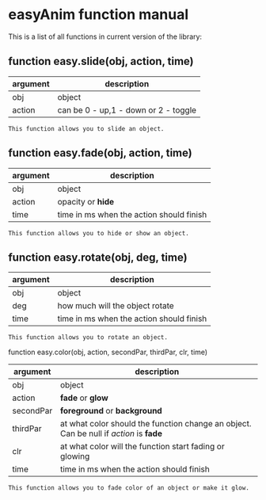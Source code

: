 # easyAnim function manual

This is a list of all functions in current version of the library:

function easy.slide(obj, action, time)
-

| argument | description |
| ------ | ------ |
| obj | object |
| action | can be 0 - up,1 - down or 2 - toggle |

```
This function allows you to slide an object.
```

function easy.fade(obj, action, time)
-

| argument | description |
| ------ | ------ |
| obj | object |
| action | opacity or **hide** |
| time | time in ms when the action should finish |

```
This function allows you to hide or show an object.
```

function easy.rotate(obj, deg, time)
-

| argument | description |
| ------ | ------ |
| obj | object |
| deg | how much will the object rotate |
| time | time in ms when the action should finish |

```
This function allows you to rotate an object.
```

function easy.color(obj, action, secondPar, thirdPar, clr, time)

| argument | description |
| ------ | ------ |
| obj | object |
| action | **fade** or **glow** |
| secondPar | **foreground** or **background** |
| thirdPar | at what color should the function change an object. Can be null if *action* is **fade** |
| clr | at what color will the function start fading or glowing |
| time | time in ms when the action should finish |

```
This function allows you to fade color of an object or make it glow.
```
